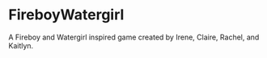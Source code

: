 # FireboyWatergirl

A Fireboy and Watergirl inspired game created by Irene, Claire, Rachel, and Kaitlyn.